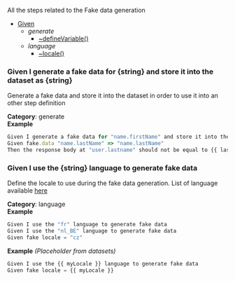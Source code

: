 <a name="module_Given"></a>
All the steps related to the Fake data generation


* [Given](#module_Given)
    * _generate_
        * [~defineVariable()](#module_Given..defineVariable)
    * _language_
        * [~locale()](#module_Given..locale)

<a name="module_Given..defineVariable"></a>
### Given I generate a fake data for {string} and store it into the dataset as {string}
Generate a fake data and store it into the dataset in order to use it into an other step definition

**Category**: generate  
**Example**  
```js
Given I generate a fake data for "name.firstName" and store it into the dataset as "firstName"
Given fake.data "name.lastName" => "name.lastName"
Then the response body at "user.lastname" should not be equal to {{ lastName }}
```
<a name="module_Given..locale"></a>
### Given I use the {string} language to generate fake data
Define the locale to use during the fake data generation.
List of language available [here](https://github.com/Marak/Faker.js#Localization)

**Category**: language  
**Example**  
```js
Given I use the "fr" language to generate fake data
Given I use the "nl_BE" language to generate fake data
Given fake locale = "cz"
```
**Example** *(Placeholder from datasets)*  
```js
Given I use the {{ myLocale }} language to generate fake data
Given fake locale = {{ myLocale }}
```
